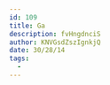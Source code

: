 ```yaml
---
id: 109
title: Ga
description: fvHngdnciS
author: KNVGsdZszIgnkjQ
date: 30/28/14
tags:
  - 
---
```

